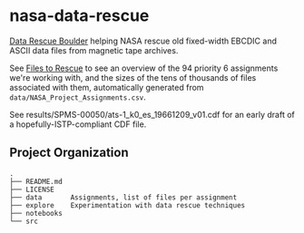 nasa-data-rescue
==============================

[Data Rescue Boulder](https://www.facebook.com/dataRescueBoulder/)
helping NASA rescue old fixed-width EBCDIC and ASCII data files
from magnetic tape archives.

See [Files to Rescue](notebooks/files_to_rescue.ipynb) to see an overview
of the 94 priority 6 assignments we're working with, and the sizes of the
tens of thousands of files associated with them,
automatically generated from `data/NASA_Project_Assignments.csv`.

See results/SPMS-00050/ats-1_k0_es_19661209_v01.cdf for
an early draft of a hopefully-ISTP-compliant CDF file.

Project Organization
--------------------

    .
    ├── README.md
    ├── LICENSE
    ├── data       Assignments, list of files per assignment
    ├── explore    Experimentation with data rescue techniques
    ├── notebooks
    └── src
